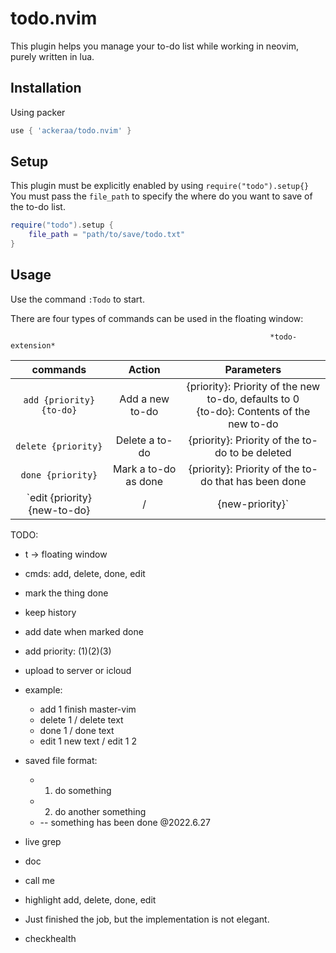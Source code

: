 # todo.nvim
This plugin helps you manage your to-do list while working in neovim, purely written in lua.

## Installation
Using packer
```lua
use { 'ackeraa/todo.nvim' }
```
## Setup
This plugin must be explicitly enabled by using `require("todo").setup{}`
You must pass the `file_path` to specify the where do you want to save of the to-do list. 
```lua
require("todo").setup {
    file_path = "path/to/save/todo.txt"
}
```

## Usage
Use the command `:Todo` to start.

There are four types of commands can be used in the floating window:

                                                              *todo-extension*

|                    commands                    |               Action                |                          Parameters                           |
| :--------------------------------------------: | :---------------------------------: | :----------------------------------------------------------: |
|            `add {priority} {to-do}`            |           Add a new to-do           | {priority}: Priority of the new to-do, defaults to 0<br>{to-do}:  Contents of the new to-do |
|              `delete {priority}`               |           Delete a to-do            | {priority}: Priority of the to-do to be deleted       |
|               `done {priority}`                |        Mark a to-do as done         | {priority}: Priority of the to-do that has been done     |
| `edit {priority} {new-to-do}|/|{new-priority}` | Edit a to-do's priority or contents | {priority}: Priority of the to-do to be edited<br/>{new-to-do}: The new contents of the to-do <br/>{new-priority}: The new priority of the to-do |


TODO:
* <leader>t -> floating window
* cmds: add, delete, done, edit
* mark the thing done
* keep history
* add date when marked done
* add priority: (1)(2)(3)
* upload to server or icloud
* example:
    * add 1 finish master-vim
    * delete 1 / delete text
    * done 1 / done text
    * edit 1 new text / edit 1 2

* saved file format: 
    * 1. do something
    * 2. do another something
    * -- something has been done @2022.6.27
* live grep
* doc
* call me
* highlight add, delete, done, edit
* Just finished the job, but the implementation is not elegant.
* checkhealth

